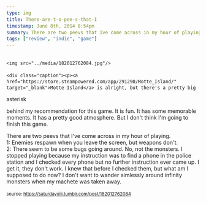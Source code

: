 ```yaml
---
type: img
title: There-are-t-o-pee-s-that-I
timestamp: June 8th, 2014 8:54pm
summary: There are two peevs that Ive come across in my hour of playing br1 Enemies respawn when you leave the screen but weapons dont br2 There se
tags: ["review", "indie", "game"]
---
```


                
                
                
                                                                                        <img src="../media/182012762084.jpg"/>
                                                                                          <div class="caption"><p><a href="https://store.steampowered.com/app/291290/Motte_Island/" target="_blank">Motte Island</a> is alright, but there's a pretty big 

asterisk

 behind my recommendation for this game. It is fun. It has some memorable moments. It has a pretty good atmosphere. But I don't think I'm going to finish this game. </p><p>There are two peevs that I've come across in my hour of playing. <br/>1: Enemies respawn when you leave the screen, but weapons don't. <br/>2: There seem to be some bugs going around. No, not the monsters. I stopped playing because my instruction was to find a phone in the police station and I checked every phone but no further instruction ever came up. I get it, they don't work. I knew that before I checked them, but what am I supposed to do now? I don't want to wander aimlessly around infinity monsters when my machete was taken away. </p> </div>
                                    
                
                
                
                
                                
<small>source: https://saturdayxiii.tumblr.com/post/182012762084</small>